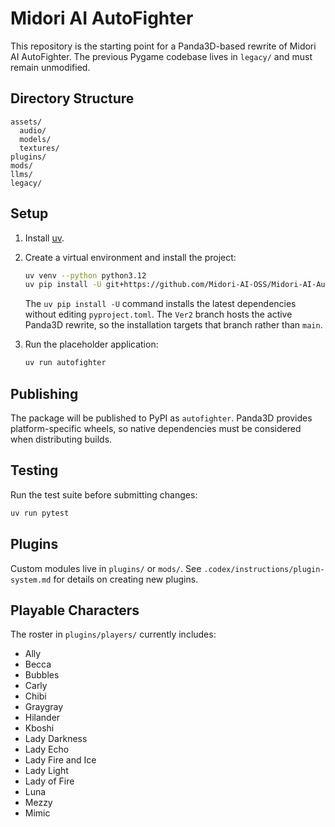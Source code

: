 # Midori AI AutoFighter

This repository is the starting point for a Panda3D-based rewrite of Midori AI AutoFighter.
The previous Pygame codebase lives in `legacy/` and must remain unmodified.

## Directory Structure

```
assets/
  audio/
  models/
  textures/
plugins/
mods/
llms/
legacy/
```

## Setup

1. Install [uv](https://github.com/astral-sh/uv).
2. Create a virtual environment and install the project:

   ```bash
   uv venv --python python3.12
   uv pip install -U git+https://github.com/Midori-AI-OSS/Midori-AI-AutoFighter@Ver2
   ```
   The `uv pip install -U` command installs the latest dependencies without editing
   `pyproject.toml`. The `Ver2` branch hosts the active Panda3D rewrite, so the
   installation targets that branch rather than `main`.
3. Run the placeholder application:

   ```bash
   uv run autofighter
   ```

## Publishing

The package will be published to PyPI as `autofighter`. Panda3D provides platform-specific
wheels, so native dependencies must be considered when distributing builds.

## Testing

Run the test suite before submitting changes:

```bash
uv run pytest
```

## Plugins

Custom modules live in `plugins/` or `mods/`. See `.codex/instructions/plugin-system.md` for details on creating new plugins.

## Playable Characters

The roster in `plugins/players/` currently includes:

- Ally
- Becca
- Bubbles
- Carly
- Chibi
- Graygray
- Hilander
- Kboshi
- Lady Darkness
- Lady Echo
- Lady Fire and Ice
- Lady Light
- Lady of Fire
- Luna
- Mezzy
- Mimic
